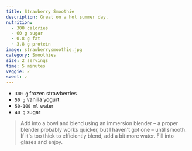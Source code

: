 ```yaml
---
title: Strawberry Smoothie
description: Great on a hot summer day.
nutrition:
  - 300 calories
  - 60 g sugar
  - 0.8 g fat
  - 3.8 g protein
image: strawberrysmoothie.jpg
category: Smoothies
size: 2 servings
time: 5 minutes
veggie: ✓
sweet: ✓
---
```


* `300 g` frozen strawberries
* `50 g` vanilla yogurt
* `50-100 ml` water
* `40 g` sugar

> Add into a bowl and blend using an immersion blender – a proper blender probably works quicker, but I haven't got one – until smooth. If it's too thick to efficiently blend, add a bit more water. Fill into glases and enjoy.
